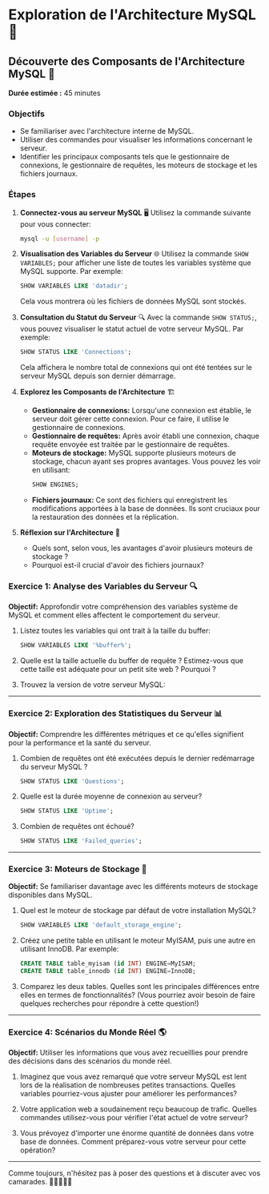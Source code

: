 # Exploration de l'Architecture MySQL 🚀

## Découverte des Composants de l'Architecture MySQL 🧐
**Durée estimée :** 45 minutes

### Objectifs
- Se familiariser avec l'architecture interne de MySQL.
- Utiliser des commandes pour visualiser les informations concernant le serveur.
- Identifier les principaux composants tels que le gestionnaire de connexions, le gestionnaire de requêtes, les moteurs de stockage et les fichiers journaux.

### Étapes

1. **Connectez-vous au serveur MySQL** 🖥️
   Utilisez la commande suivante pour vous connecter:
   ```bash
   mysql -u [username] -p
   ```

2. **Visualisation des Variables du Serveur** 🌐
   Utilisez la commande `SHOW VARIABLES;` pour afficher une liste de toutes les variables système que MySQL supporte.
   Par exemple:
   ```sql
   SHOW VARIABLES LIKE 'datadir';
   ```
   Cela vous montrera où les fichiers de données MySQL sont stockés.

3. **Consultation du Statut du Serveur** 🔍
   Avec la commande `SHOW STATUS;`, vous pouvez visualiser le statut actuel de votre serveur MySQL.
   Par exemple:
   ```sql
   SHOW STATUS LIKE 'Connections';
   ```
   Cela affichera le nombre total de connexions qui ont été tentées sur le serveur MySQL depuis son dernier démarrage.

4. **Explorez les Composants de l'Architecture** 🏗️
   - **Gestionnaire de connexions:** Lorsqu'une connexion est établie, le serveur doit gérer cette connexion. Pour ce faire, il utilise le gestionnaire de connexions.
   - **Gestionnaire de requêtes:** Après avoir établi une connexion, chaque requête envoyée est traitée par le gestionnaire de requêtes.
   - **Moteurs de stockage:** MySQL supporte plusieurs moteurs de stockage, chacun ayant ses propres avantages. Vous pouvez les voir en utilisant:
     ```sql
     SHOW ENGINES;
     ```
   - **Fichiers journaux:** Ce sont des fichiers qui enregistrent les modifications apportées à la base de données. Ils sont cruciaux pour la restauration des données et la réplication.

5. **Réflexion sur l'Architecture** 💭
   - Quels sont, selon vous, les avantages d'avoir plusieurs moteurs de stockage ?
   - Pourquoi est-il crucial d'avoir des fichiers journaux?

### Exercice 1: Analyse des Variables du Serveur 🔍

**Objectif:** Approfondir votre compréhension des variables système de MySQL et comment elles affectent le comportement du serveur.

1. Listez toutes les variables qui ont trait à la taille du buffer:
   ```sql
   SHOW VARIABLES LIKE '%buffer%';
   ```

2. Quelle est la taille actuelle du buffer de requête ? Estimez-vous que cette taille est adéquate pour un petit site web ? Pourquoi ?

3. Trouvez la version de votre serveur MySQL:

---

### Exercice 2: Exploration des Statistiques du Serveur 📊

**Objectif:** Comprendre les différentes métriques et ce qu'elles signifient pour la performance et la santé du serveur.

1. Combien de requêtes ont été exécutées depuis le dernier redémarrage du serveur MySQL ?
   ```sql
   SHOW STATUS LIKE 'Questions';
   ```

2. Quelle est la durée moyenne de connexion au serveur?
   ```sql
   SHOW STATUS LIKE 'Uptime';
   ```

3. Combien de requêtes ont échoué?
   ```sql
   SHOW STATUS LIKE 'Failed_queries';
   ```

---

### Exercice 3: Moteurs de Stockage 🚂

**Objectif:** Se familiariser davantage avec les différents moteurs de stockage disponibles dans MySQL.

1. Quel est le moteur de stockage par défaut de votre installation MySQL?
   ```sql
   SHOW VARIABLES LIKE 'default_storage_engine';
   ```

2. Créez une petite table en utilisant le moteur MyISAM, puis une autre en utilisant InnoDB. Par exemple:
   ```sql
   CREATE TABLE table_myisam (id INT) ENGINE=MyISAM;
   CREATE TABLE table_innodb (id INT) ENGINE=InnoDB;
   ```

3. Comparez les deux tables. Quelles sont les principales différences entre elles en termes de fonctionnalités? (Vous pourriez avoir besoin de faire quelques recherches pour répondre à cette question!)

---

### Exercice 4: Scénarios du Monde Réel 🌎

**Objectif:** Utiliser les informations que vous avez recueillies pour prendre des décisions dans des scénarios du monde réel.

1. Imaginez que vous avez remarqué que votre serveur MySQL est lent lors de la réalisation de nombreuses petites transactions. Quelles variables pourriez-vous ajuster pour améliorer les performances?

2. Votre application web a soudainement reçu beaucoup de trafic. Quelles commandes utilisez-vous pour vérifier l'état actuel de votre serveur?

3. Vous prévoyez d'importer une énorme quantité de données dans votre base de données. Comment préparez-vous votre serveur pour cette opération?

---

Comme toujours, n'hésitez pas à poser des questions et à discuter avec vos camarades. 🎉👩‍💻👨‍💻